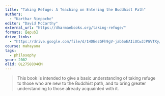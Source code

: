 ```yaml
---
title: "Taking Refuge: A Teaching on Entering the Buddhist Path"
authors:
  - "Karthar Rinpoche"
editor: "David McCarthy"
external_url: "https://dharmaebooks.org/taking-refuge/"
formats: [epub]
drive_links:
  - "https://drive.google.com/file/d/1HDEezGFh9gV-jab5oEAIiUCwJJPGVTXy/view?usp=drivesdk"
course: mahayana
tags:
  - philosophy
year: 2002
olid: OL27588046M
---
```


> This book is intended to give a basic understanding of taking refuge to those who are new to the Buddhist path, and to bring greater understanding to those already acquainted with it.

